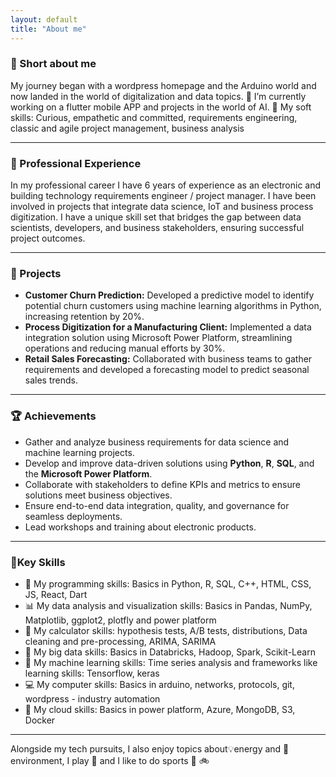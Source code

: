 ```yaml
---
layout: default
title: "About me" 
---
```

### 🔆 Short about me
My journey began with a wordpress homepage and the Arduino world and now landed in the world of digitalization and data topics.
🔭 I’m currently working on a flutter mobile APP and projects in the world of AI.
🧠 My soft skills: Curious, empathetic and committed, requirements engineering, classic and agile project management, business analysis

---
### 🔨 Professional Experience
In my professional career I have 6 years of experience as an electronic and building technology requirements engineer / project manager. 
I have been involved in projects that integrate data science, IoT and business process digitization. I have a unique skill set that bridges the gap between data scientists, developers, and business stakeholders, ensuring successful project outcomes.

---
### 📂 Projects
- **Customer Churn Prediction:** Developed a predictive model to identify potential churn customers using machine learning algorithms in Python, increasing retention by 20%.
- **Process Digitization for a Manufacturing Client:** Implemented a data integration solution using Microsoft Power Platform, streamlining operations and reducing manual efforts by 30%.
- **Retail Sales Forecasting:** Collaborated with business teams to gather requirements and developed a forecasting model to predict seasonal sales trends.

---
### 🏆  Achievements
- Gather and analyze business requirements for data science and machine learning projects.
- Develop and improve data-driven solutions using **Python**, **R**, **SQL**, and the **Microsoft Power Platform**.
- Collaborate with stakeholders to define KPIs and metrics to ensure solutions meet business objectives.
- Ensure end-to-end data integration, quality, and governance for seamless deployments.
- Lead workshops and training about electronic products.

---
### 🚀Key Skills
- 🚀 My programming skills: Basics in Python, R, SQL, C++, HTML, CSS, JS, React, Dart
- 📊 My data analysis and visualization skills: Basics in Pandas, NumPy, Matplotlib, ggplot2, plotfly and power platform
- 🧮 My calculator skills: hypothesis tests, A/B tests, distributions, Data cleaning and pre-processing, ARIMA, SARIMA
- 🙌 My big data skills: Basics in Databricks, Hadoop, Spark, Scikit-Learn
- 🦾 My machine learning skills: Time series analysis and frameworks like learning skills: Tensorflow, keras 
- 💻 My computer skills: Basics in arduino, networks, protocols, git,  wordpress - industry automation
- 🙌 My cloud skills: Basics in power platform, Azure, MongoDB, S3, Docker
  
---
Alongside my tech pursuits, I also enjoy topics about💡energy and 🌱environment, I play 🎺 and I like to do sports 🧭 🚲